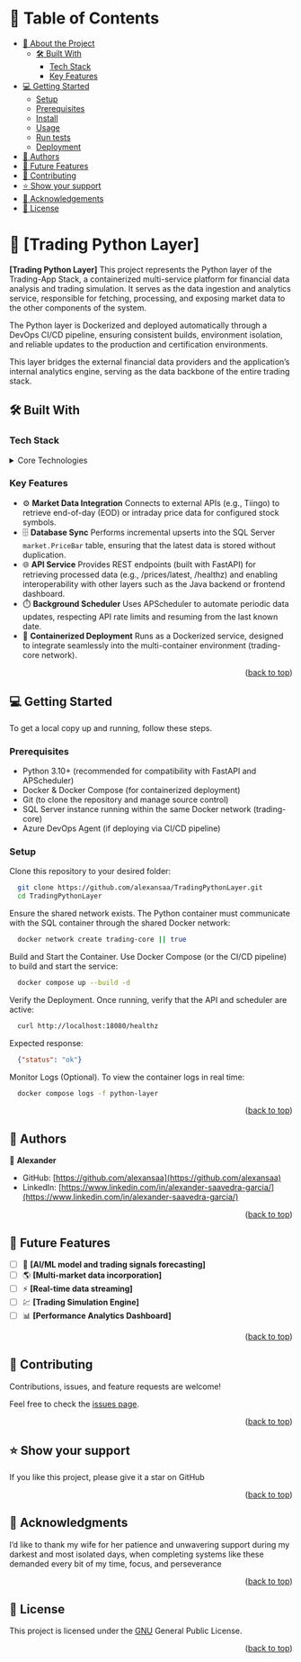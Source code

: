 <a name="readme-top"></a>

# 📗 Table of Contents

- [📖 About the Project](#about-project)
  - [🛠 Built With](#built-with)
    - [Tech Stack](#tech-stack)
    - [Key Features](#key-features)
- [💻 Getting Started](#getting-started)
  - [Setup](#setup)
  - [Prerequisites](#prerequisites)
  - [Install](#install)
  - [Usage](#usage)
  - [Run tests](#run-tests)
  - [Deployment](#deployment)
- [👥 Authors](#authors)
- [🔭 Future Features](#future-features)
- [🤝 Contributing](#contributing)
- [⭐️ Show your support](#support)
- [🙏 Acknowledgements](#acknowledgements)
- [📝 License](#license)

# 📖 [Trading Python Layer] <a name="about-project"></a>

**[Trading Python Layer]**
This project represents the Python layer of the Trading-App Stack, a containerized multi-service platform for financial data analysis and trading simulation. It serves as the data ingestion and analytics service, responsible for fetching, processing, and exposing market data to the other components of the system.

The Python layer is Dockerized and deployed automatically through a DevOps CI/CD pipeline, ensuring consistent builds, environment isolation, and reliable updates to the production and certification environments.

This layer bridges the external financial data providers and the application’s internal analytics engine, serving as the data backbone of the entire trading stack.

## 🛠 Built With <a name="built-with"></a>

### Tech Stack <a name="tech-stack"></a>

<details>
  <summary>Core Technologies</summary>
  <ul>
    <li><a href="https://www.python.org/">Python</a></li>
    <li><a href="https://fastapi.tiangolo.com/">FastApi</a></li>
    <li><a href="https://www.docker.com/">Docker</a></li>
    <li><a href="https://azure.microsoft.com/es-es/products/devops">DevOps</a></li>
  </ul>
</details>

### Key Features <a name="key-features"></a>

- ⚙️ **Market Data Integration** Connects to external APIs (e.g., Tiingo) to retrieve end-of-day (EOD) or intraday price data for configured stock symbols.
- 🗄️ **Database Sync** Performs incremental upserts into the SQL Server `market.PriceBar` table, ensuring that the latest data is stored without duplication.
- 🌐 **API Service** Provides REST endpoints (built with FastAPI) for retrieving processed data (e.g., /prices/latest, /healthz) and enabling interoperability with other layers such as the Java backend or frontend dashboard.
- ⏱️ **Background Scheduler** Uses APScheduler to automate periodic data updates, respecting API rate limits and resuming from the last known date.
- 🐳 **Containerized Deployment** Runs as a Dockerized service, designed to integrate seamlessly into the multi-container environment (trading-core network).

<p align="right">(<a href="#readme-top">back to top</a>)</p>

## 💻 Getting Started <a name="getting-started"></a>

To get a local copy up and running, follow these steps.

### Prerequisites

- Python 3.10+ (recommended for compatibility with FastAPI and APScheduler)
- Docker & Docker Compose (for containerized deployment)
- Git (to clone the repository and manage source control)
- SQL Server instance running within the same Docker network (trading-core)
- Azure DevOps Agent (if deploying via CI/CD pipeline)

### Setup

Clone this repository to your desired folder:

```sh
  git clone https://github.com/alexansaa/TradingPythonLayer.git
  cd TradingPythonLayer
```
Ensure the shared network exists. The Python container must communicate with the SQL container through the shared Docker network:

```sh
  docker network create trading-core || true
```
Build and Start the Container. Use Docker Compose (or the CI/CD pipeline) to build and start the service:

```sh
  docker compose up --build -d
```
Verify the Deployment. Once running, verify that the API and scheduler are active:

```sh
  curl http://localhost:18080/healthz
```
Expected response:

```json
  {"status": "ok"}
```
Monitor Logs (Optional). To view the container logs in real time:

```sh
  docker compose logs -f python-layer
```

<p align="right">(<a href="#readme-top">back to top</a>)</p>

<!-- AUTHORS -->

## 👥 Authors <a name="authors"></a>

👤 **Alexander**

- GitHub: [https://github.com/alexansaa](https://github.com/alexansaa)
- LinkedIn: [https://www.linkedin.com/in/alexander-saavedra-garcia/](https://www.linkedin.com/in/alexander-saavedra-garcia/)

<p align="right">(<a href="#readme-top">back to top</a>)</p>

<!-- FUTURE FEATURES -->

## 🔭 Future Features <a name="future-features"></a>

- [ ] 🧠 **[AI/ML model and trading signals forecasting]**
- [ ] 🌎 **[Multi-market data incorporation]**
- [ ] ⚡ **[Real-time data streaming]**
- [ ] 💹 **[Trading Simulation Engine]**
- [ ] 📊 **[Performance Analytics Dashboard]**

<p align="right">(<a href="#readme-top">back to top</a>)</p>

<!-- CONTRIBUTING -->

## 🤝 Contributing <a name="contributing"></a>

Contributions, issues, and feature requests are welcome!

Feel free to check the [issues page](https://github.com/alexansaa/TradingPythonLayer/issues).

<p align="right">(<a href="#readme-top">back to top</a>)</p>

## ⭐️ Show your support <a name="support"></a>

If you like this project, please give it a star on GitHub

<p align="right">(<a href="#readme-top">back to top</a>)</p>

## 🙏 Acknowledgments <a name="acknowledgements"></a>

I’d like to thank my wife for her patience and unwavering support during my darkest and most isolated days, when completing systems like these demanded every bit of my time, focus, and perseverance

<p align="right">(<a href="#readme-top">back to top</a>)</p>

<!-- LICENSE -->

## 📝 License <a name="license"></a>

This project is licensed under the [GNU](./LICENSE.md) General Public License.

<p align="right">(<a href="#readme-top">back to top</a>)</p>
